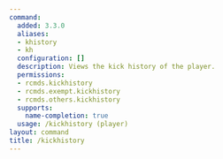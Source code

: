 ```yaml
---
command:
  added: 3.3.0
  aliases:
  - khistory
  - kh
  configuration: []
  description: Views the kick history of the player.
  permissions:
  - rcmds.kickhistory
  - rcmds.exempt.kickhistory
  - rcmds.others.kickhistory
  supports:
    name-completion: true
  usage: /kickhistory (player)
layout: command
title: /kickhistory
---
```

